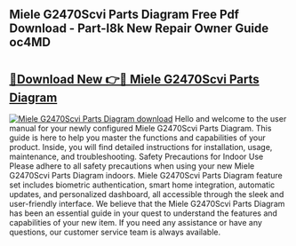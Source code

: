 ## Miele G2470Scvi Parts Diagram Free Pdf Download - Part-I8k New Repair Owner Guide oc4MD

# <h2><a href="http://dfmtbl.blite.top/?on=Miele+G2470Scvi+Parts+Diagram">🔗Download New 👉🔴 Miele G2470Scvi Parts Diagram</a></h2>

[![Miele G2470Scvi Parts Diagram download](https://i.imgur.com/lujVjoI.png)](http://dfmtbl.blite.top/?on=Miele+G2470Scvi+Parts+Diagram)
Hello and welcome to the user manual for your newly configured Miele G2470Scvi Parts Diagram. This guide is here to help you master the functions and capabilities of your product. Inside, you will find detailed instructions for installation, usage, maintenance, and troubleshooting. Safety Precautions for Indoor Use Please adhere to all safety precautions when using your new Miele G2470Scvi Parts Diagram indoors. Miele G2470Scvi Parts Diagram feature set includes biometric authentication, smart home integration, automatic updates, and personalized dashboard, all accessible through the sleek and user-friendly interface. We believe that the Miele G2470Scvi Parts Diagram has been an essential guide in your quest to understand the features and capabilities of your new item. If you need any assistance or have any questions, our customer service team is always available.
